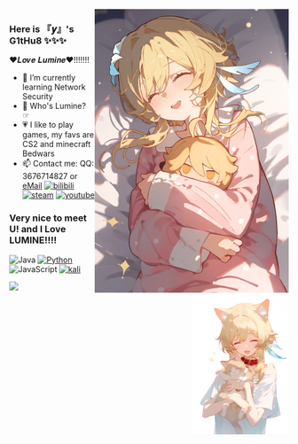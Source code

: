 <img width="350px" align="right" src="https://raw.githubusercontent.com/Love-Lumine/Love-Lumine/refs/heads/main/1731426892115.png"/>

###       Here is 『𝒚』's G1tHu8 ✨✨✨

❤𝑳𝒐𝒗𝒆 𝑳𝒖𝒎𝒊𝒏𝒆❤!!!!!!!

- 👣 I’m currently learning Network Security
- 💝 Who's Lumine?      ☞
- 💗 I like to play games, my favs are CS2 and minecraft Bedwars
- 📫 Contact me: QQ: 3676714827 or [eMail](https://skate-yy@hotmail.com)
[![bilibili](https://i0.hdslb.com/bfs/static/jinkela/long/images/favicon.ico)](https://space.bilibili.com/3461566580132257)
[![steam](https://cdn.fireopen.cn/fireopen/web_front_resource2/img/steam1.4842a7e.png)](https://steamcommunity.com/id/Love_Lumine)
[![youtube](https://cdn.fireopen.cn/fireopen/web_front_resource2/img/youtube.f3da2ce.png)](https://youtube.com/@Skateyy_Lumine)

### Very nice to meet U! and I Love LUMINE!!!!
<img width="175px" align="right" src="https://raw.githubusercontent.com/Love-Lumine/Love-Lumine/refs/heads/main/1731427162531.jpg"/>

![Java](https://img.shields.io/badge/-Java-007396?style=flat-square&logo=java&logoColor=ffffff)
[![Python](https://img.shields.io/badge/-Python-3776AB?style=flat-square&logo=python&logoColor=ffffff)](https://www.python.org/)
![JavaScript](https://img.shields.io/badge/JavaScript-F7DF1E?style=flat-square&logo=JavaScript&logoColor=ffffff)
[![kali](https://img.shields.io/badge/-Linux-333333?style=flat-square&logo=linux&logoColor=white)](https://kali.org/)

<img width="175px" aligen="right" src="https://github.com/Love-Lumine/Love-Lumine/blob/main/1731427142309.jpg?raw=true"/>

